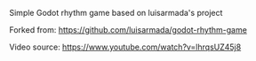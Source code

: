 Simple Godot rhythm game based on luisarmada's project

Forked from:
https://github.com/luisarmada/godot-rhythm-game

Video source:
https://www.youtube.com/watch?v=lhrqsUZ45j8
